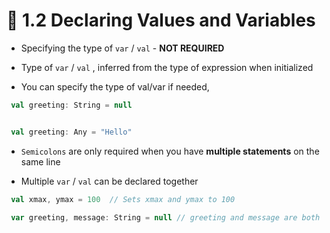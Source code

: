 # 📝 1.2 Declaring Values and Variables

*  Specifying the type of `var` / `val` - **NOT REQUIRED**

*  Type of `var` / `val` , inferred from the type of expression when initialized

*  You can specify the type of val/var if needed,

```scala
 val greeting: String = null


 val greeting: Any = "Hello"
```
*  `Semicolons` are only required when you have **multiple statements** on the same line

*  Multiple  `var` / `val` can be declared together

```scala
 val xmax, ymax = 100  // Sets xmax and ymax to 100

 var greeting, message: String = null // greeting and message are both strings, initialized with null
```
